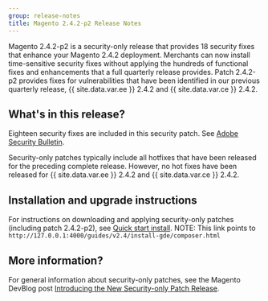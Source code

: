 ```yaml
---
group: release-notes
title: Magento 2.4.2-p2 Release Notes
---
```


Magento 2.4.2-p2 is a security-only release that provides 18 security fixes that enhance your Magento 2.4.2 deployment. Merchants can now install time-sensitive security fixes without applying the hundreds of functional fixes and enhancements that a full quarterly release provides. Patch 2.4.2-p2 provides fixes for vulnerabilities that have been identified in our previous quarterly release, {{ site.data.var.ee }} 2.4.2 and {{ site.data.var.ce }} 2.4.2.
## What's in this release?

Eighteen security fixes are included in this security patch. See [Adobe Security Bulletin](https://helpx.adobe.com/security/products/magento/apsb21-64.html).

Security-only patches typically include all hotfixes that have been released for the preceding complete release. However, no hot fixes have been released for {{ site.data.var.ee }} 2.4.2 and {{ site.data.var.ce }} 2.4.2.

## Installation and upgrade instructions

For instructions on downloading and applying security-only patches (including patch 2.4.2-p2), see [Quick start install](http://127.0.0.1:4000/guides/v2.4/install-gde/composer.html). NOTE: This link points to `http://127.0.0.1:4000/guides/v2.4/install-gde/composer.html` 

## More information?

For general information about security-only patches, see the Magento DevBlog post [Introducing the New Security-only Patch Release](https://community.magento.com/t5/Magento-DevBlog/Introducing-the-New-Security-only-Patch-Release/ba-p/141287).
